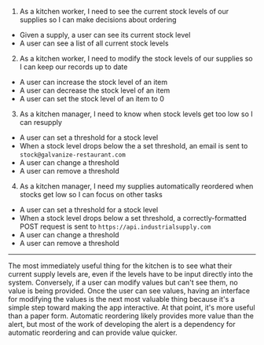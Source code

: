 1. As a kitchen worker, I need to see the current stock levels of our supplies so I can make decisions about ordering

* Given a supply, a user can see its current stock level
* A user can see a list of all current stock levels

2. As a kitchen worker, I need to modify the stock levels of our supplies so I can keep our records up to date

* A user can increase the stock level of an item
* A user can decrease the stock level of an item
* A user can set the stock level of an item to 0

3. As a kitchen manager, I need to know when stock levels get too low so I can resupply

* A user can set a threshold for a stock level
* When a stock level drops below the a set threshold, an email is sent to `stock@galvanize-restaurant.com`
* A user can change a threshold
* A user can remove a threshold

4. As a kitchen manager, I need my supplies automatically reordered when stocks get low so I can focus on other tasks

* A user can set a threshold for a stock level
* When a stock level drops below a set threshold, a correctly-formatted POST request is sent to `https://api.industrialsupply.com`
* A user can change a threshold
* A user can remove a threshold

---

The most immediately useful thing for the kitchen is to see what their current supply levels are, even if the levels have to be input directly into the system. Conversely, if a user can modify values but can't see them, no value is being provided. Once the user can see values, having an interface for modifying the values is the next most valuable thing because it's a simple step toward making the app interactive. At that point, it's more useful than a paper form. Automatic reordering likely provides more value than the alert, but most of the work of developing the alert is a dependency for automatic reordering and can provide value quicker.

